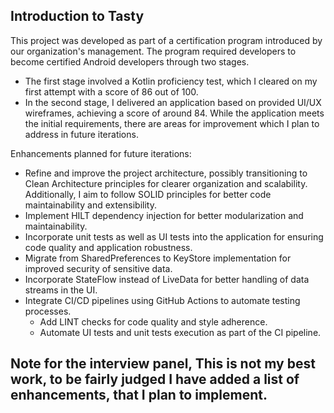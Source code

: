 ## Introduction to Tasty

This project was developed as part of a certification program introduced by our organization's management. The program required developers to become certified Android developers through two stages. 

- The first stage involved a Kotlin proficiency test, which I cleared on my first attempt with a score of 86 out of 100.
- In the second stage, I delivered an application based on provided UI/UX wireframes, achieving a score of around 84. While the application meets the initial requirements, there are areas for improvement which I plan to address in future iterations.

Enhancements planned for future iterations:
- Refine and improve the project architecture, possibly transitioning to Clean Architecture principles for clearer organization and scalability. Additionally, I aim to follow SOLID principles for better code maintainability and extensibility.
- Implement HILT dependency injection for better modularization and maintainability.
- Incorporate unit tests as well as UI tests into the application for ensuring code quality and application robustness.
- Migrate from SharedPreferences to KeyStore implementation for improved security of sensitive data.
- Incorporate StateFlow instead of LiveData for better handling of data streams in the UI.
- Integrate CI/CD pipelines using GitHub Actions to automate testing processes.
  - Add LINT checks for code quality and style adherence.
  - Automate UI tests and unit tests execution as part of the CI pipeline.

## Note for the interview panel, This is not my best work, to be fairly judged I have added a list of enhancements, that I plan to implement.
